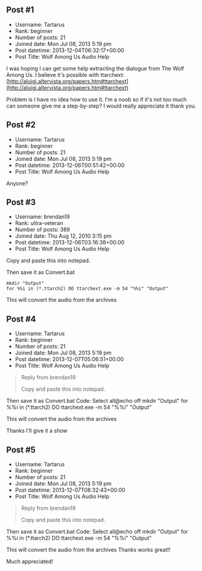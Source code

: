 ## Post #1
- Username: Tartarus
- Rank: beginner
- Number of posts: 21
- Joined date: Mon Jul 08, 2013 5:19 pm
- Post datetime: 2013-12-04T06:32:17+00:00
- Post Title: Wolf Among Us Audio Help

I was hoping I can get some help extracting the dialogue from The Wolf Among Us. I believe it's possible with ttarchext:
[http://aluigi.altervista.org/papers.htm#ttarchext](http://aluigi.altervista.org/papers.htm#ttarchext)

Problem is I have no idea how to use it. I'm a noob so if it's not too much can someone give me a step-by-step? I would really appreciate it thank you.
## Post #2
- Username: Tartarus
- Rank: beginner
- Number of posts: 21
- Joined date: Mon Jul 08, 2013 5:19 pm
- Post datetime: 2013-12-06T00:51:42+00:00
- Post Title: Wolf Among Us Audio Help

Anyone?
## Post #3
- Username: brendan19
- Rank: ultra-veteran
- Number of posts: 389
- Joined date: Thu Aug 12, 2010 3:15 pm
- Post datetime: 2013-12-06T03:16:38+00:00
- Post Title: Wolf Among Us Audio Help

Copy and paste this into notepad.

Then save it as Convert.bat

```
mkdir "Output"
for %%i in (*.ttarch2) DO ttarchext.exe -m 54 "%%i" "Output"
```


This will convert the audio from the archives
## Post #4
- Username: Tartarus
- Rank: beginner
- Number of posts: 21
- Joined date: Mon Jul 08, 2013 5:19 pm
- Post datetime: 2013-12-07T05:06:51+00:00
- Post Title: Wolf Among Us Audio Help

> Reply from brendan19
>
> Copy and paste this into notepad.

Then save it as Convert.bat
Code: Select all@echo off
mkdir "Output"
for %%i in (*.ttarch2) DO ttarchext.exe -m 54 "%%i" "Output"

This will convert the audio from the archives

Thanks I'll give it a show
## Post #5
- Username: Tartarus
- Rank: beginner
- Number of posts: 21
- Joined date: Mon Jul 08, 2013 5:19 pm
- Post datetime: 2013-12-07T08:32:43+00:00
- Post Title: Wolf Among Us Audio Help

> Reply from brendan19
>
> Copy and paste this into notepad.

Then save it as Convert.bat
Code: Select all@echo off
mkdir "Output"
for %%i in (*.ttarch2) DO ttarchext.exe -m 54 "%%i" "Output"

This will convert the audio from the archives
 Thanks works great!!

Much appreciated!
